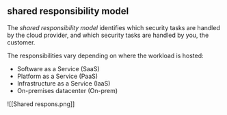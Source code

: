 ## **shared responsibility model**

The _shared responsibility model_ identifies which security tasks are handled by the cloud provider, and which security tasks are handled by you, the customer.

The responsibilities vary depending on where the workload is hosted:

-   Software as a Service (SaaS)
-   Platform as a Service (PaaS)
-   Infrastructure as a Service (IaaS)
-   On-premises datacenter (On-prem)

![[Shared respons.png]]